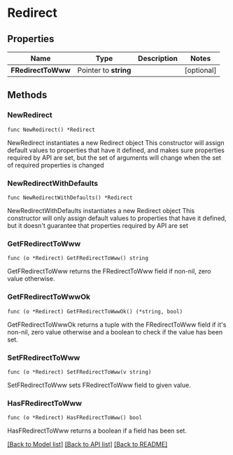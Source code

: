 # Redirect

## Properties

Name | Type | Description | Notes
------------ | ------------- | ------------- | -------------
**FRedirectToWww** | Pointer to **string** |  | [optional] 

## Methods

### NewRedirect

`func NewRedirect() *Redirect`

NewRedirect instantiates a new Redirect object
This constructor will assign default values to properties that have it defined,
and makes sure properties required by API are set, but the set of arguments
will change when the set of required properties is changed

### NewRedirectWithDefaults

`func NewRedirectWithDefaults() *Redirect`

NewRedirectWithDefaults instantiates a new Redirect object
This constructor will only assign default values to properties that have it defined,
but it doesn't guarantee that properties required by API are set

### GetFRedirectToWww

`func (o *Redirect) GetFRedirectToWww() string`

GetFRedirectToWww returns the FRedirectToWww field if non-nil, zero value otherwise.

### GetFRedirectToWwwOk

`func (o *Redirect) GetFRedirectToWwwOk() (*string, bool)`

GetFRedirectToWwwOk returns a tuple with the FRedirectToWww field if it's non-nil, zero value otherwise
and a boolean to check if the value has been set.

### SetFRedirectToWww

`func (o *Redirect) SetFRedirectToWww(v string)`

SetFRedirectToWww sets FRedirectToWww field to given value.

### HasFRedirectToWww

`func (o *Redirect) HasFRedirectToWww() bool`

HasFRedirectToWww returns a boolean if a field has been set.


[[Back to Model list]](HOW-TO.md#documentation-for-models) [[Back to API list]](HOW-TO.md#documentation-for-api-endpoints) [[Back to README]](HOW-TO.md)


